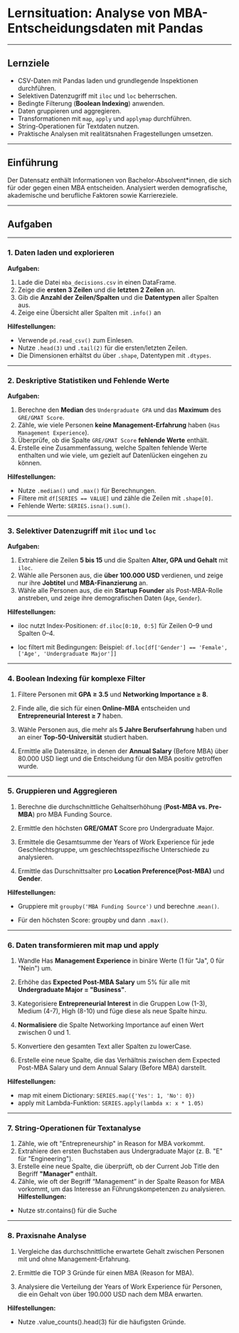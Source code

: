 # Lernsituation: Analyse von MBA-Entscheidungsdaten mit Pandas  

---

## **Lernziele**  
- CSV-Daten mit Pandas laden und grundlegende Inspektionen durchführen.  
- Selektiven Datenzugriff mit `iloc` und `loc` beherrschen.  
- Bedingte Filterung (**Boolean Indexing**) anwenden.  
- Daten gruppieren und aggregieren.  
- Transformationen mit `map`, `apply` und `applymap` durchführen.  
- String-Operationen für Textdaten nutzen.  
- Praktische Analysen mit realitätsnahen Fragestellungen umsetzen.  

---

## **Einführung**  
Der Datensatz enthält Informationen von Bachelor-Absolvent*innen, die sich für oder gegen einen MBA entscheiden. Analysiert werden demografische, akademische und berufliche Faktoren sowie Karriereziele.  


---

## **Aufgaben**  

---

### **1. Daten laden und explorieren**  
**Aufgaben:**  
1. Lade die Datei `mba_decisions.csv` in einen DataFrame.  
2. Zeige die **ersten 3 Zeilen** und die **letzten 2 Zeilen** an.  
3. Gib die **Anzahl der Zeilen/Spalten** und die **Datentypen** aller Spalten aus. 
4. Zeige eine Übersicht aller Spalten mit `.info()` an 

**Hilfestellungen:**  
- Verwende `pd.read_csv()` zum Einlesen.  
- Nutze `.head(3)` und `.tail(2)` für die ersten/letzten Zeilen.  
- Die Dimensionen erhältst du über `.shape`, Datentypen mit `.dtypes`.  

---

### **2. Deskriptive Statistiken und Fehlende Werte**  
**Aufgaben:**  
1. Berechne den **Median** des `Undergraduate GPA` und das **Maximum** des `GRE/GMAT Score`.  
2. Zähle, wie viele Personen **keine Management-Erfahrung** haben (`Has Management Experience`).  
3. Überprüfe, ob die Spalte `GRE/GMAT Score` **fehlende Werte** enthält.  
4. Erstelle eine Zusammenfassung, welche Spalten fehlende Werte enthalten und wie viele, um gezielt auf Datenlücken eingehen zu können.

**Hilfestellungen:**  
- Nutze `.median()` und `.max()` für Berechnungen.  
- Filtere mit `df[SERIES == VALUE]` und zähle die Zeilen mit `.shape[0]`.  
- Fehlende Werte: `SERIES.isna().sum()`.  

---

### **3. Selektiver Datenzugriff mit `iloc` und `loc`**  
**Aufgaben:**  
1. Extrahiere die Zeilen **5 bis 15** und die Spalten **Alter, GPA und Gehalt** mit `iloc`.  
2. Wähle alle Personen aus, die **über 100.000 USD** verdienen, und zeige nur ihre **Jobtitel** und **MBA-Finanzierung** an.  
3. Wähle alle Personen aus, die ein **Startup Founder** als Post-MBA-Rolle anstreben, und zeige ihre demografischen Daten (`Age`, `Gender`).

**Hilfestellungen:**  

* iloc nutzt Index-Positionen: `df.iloc[0:10, 0:5]` für Zeilen 0–9 und Spalten 0–4.

* loc filtert mit Bedingungen:
  Beispiel: `df.loc[df['Gender'] == 'Female', ['Age', 'Undergraduate Major']]`


---
### 4. Boolean Indexing für komplexe Filter

1. Filtere Personen mit **GPA ≥ 3.5** und **Networking Importance ≥ 8**.

2. Finde alle, die sich für einen **Online-MBA** entscheiden und **Entrepreneurial Interest ≥ 7** haben.

3. Wähle Personen aus, die mehr als **5 Jahre Berufserfahrung** haben und an einer **Top-50-Universität** studiert haben.

4. Ermittle alle Datensätze, in denen der **Annual Salary** (Before MBA) über 80.000 USD liegt und die Entscheidung für den MBA positiv getroffen wurde.

---
### 5. Gruppieren und Aggregieren

1. Berechne die durchschnittliche Gehaltserhöhung (**Post-MBA vs. Pre-MBA**) pro MBA Funding Source.

2. Ermittle den höchsten **GRE/GMAT** Score pro Undergraduate Major.

3. Ermittele die Gesamtsumme der Years of Work Experience für jede Geschlechtsgruppe, um geschlechtsspezifische Unterschiede zu analysieren.

4. Ermittle das Durschnittsalter pro **Location Preference(Post-MBA)** und **Gender**.

**Hilfestellungen:**

* Gruppiere mit `groupby('MBA Funding Source')` und berechne .`mean()`.

* Für den höchsten Score: groupby und dann `.max()`.

---
### 6. Daten transformieren mit map und apply


1. Wandle Has **Management Experience** in binäre Werte (1 für "Ja", 0 für "Nein") um.

2.  Erhöhe das **Expected Post-MBA Salary** um 5% für alle mit **Undergraduate Major = "Business"**.

3. Kategorisiere **Entrepreneurial Interest** in die Gruppen Low (1-3), Medium (4-7), High (8-10) und füge diese als neue Spalte hinzu.

4. **Normalisiere** die Spalte Networking Importance auf einen Wert zwischen 0 und 1.

5. Konvertiere den gesamten Text aller Spalten zu lowerCase.

6. Erstelle eine neue Spalte, die das Verhältnis zwischen dem Expected Post-MBA Salary und dem Annual Salary (Before MBA) darstellt.

**Hilfestellungen:**

* map mit einem Dictionary:
  `SERIES.map({'Yes': 1, 'No': 0})`
* apply mit Lambda-Funktion:
  `SERIES.apply(lambda x: x * 1.05)`

---
### 7. String-Operationen für Textanalyse
1. Zähle, wie oft "Entrepreneurship" in Reason for MBA vorkommt.
2. Extrahiere den ersten Buchstaben aus Undergraduate Major (z. B. "E" für "Engineering").
3. Erstelle eine neue Spalte, die überprüft, ob der Current Job Title den Begriff **"Manager"** enthält.
4. Zähle, wie oft der Begriff “Management” in der Spalte Reason for MBA vorkommt, um das Interesse an Führungskompetenzen zu analysieren.
**Hilfestellungen:**

* Nutze str.contains() für die Suche


---
### 8. Praxisnahe Analyse

1. Vergleiche das durchschnittliche erwartete Gehalt zwischen Personen mit und ohne Management-Erfahrung.

2. Ermittle die TOP 3 Gründe für einen MBA (Reason for MBA).

3. Analysiere die Verteilung der Years of Work Experience für Personen, die ein Gehalt von über 190.000 USD nach dem MBA erwarten.

**Hilfestellungen:**

* Nutze .value_counts().head(3) für die häufigsten Gründe.
